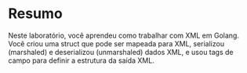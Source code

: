 # Resumo

Neste laboratório, você aprendeu como trabalhar com XML em Golang. Você criou uma struct que pode ser mapeada para XML, serializou (marshaled) e deserializou (unmarshaled) dados XML, e usou tags de campo para definir a estrutura da saída XML.
